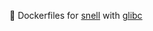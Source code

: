 :whale: Dockerfiles for [snell](https://manual.nssurge.com/others/snell.html) with [glibc](https://github.com/sgerrand/alpine-pkg-glibc)
